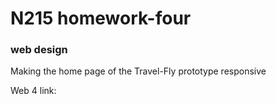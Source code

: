 # N215 homework-four

### web design

Making the home page of the Travel-Fly prototype responsive

Web 4 link:
